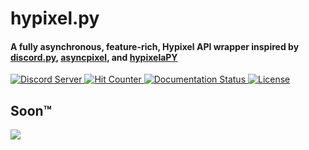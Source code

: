 <h1>
    hypixel.py
</h1>

<h4>
    A fully asynchronous, feature-rich, Hypixel API wrapper inspired by 
    <a href='https://github.com/Rapptz/discord.py'>discord.py</a>, 
    <a href='https://github.com/Obsidion-dev/asyncpixel'>asyncpixel</a>, and 
    <a href='https://github.com/myerfire/hypixelaPY'>hypixelaPY</a>
</h4>

<a href='https://discord.gg/PtsBc4b'>
    <img src='https://img.shields.io/discord/719949131497603123.svg?color=%237289da&label=discord&logo=discord&style=flat-square' alt='Discord Server'>
</a>
<a href='#'>
    <img src='https://hits.seeyoufarm.com/api/count/incr/badge.svg?url=https%3A%2F%2Fgithub.com%2Fduhby%2Fhypixel.py&count_bg=%2344cc11&icon=&icon_color=%23555555&title=hits&edge_flat=true' alt='Hit Counter'>
</a>
<a href='https://docs.dubs.rip/en/latest/'>
    <img src='https://readthedocs.org/projects/hypixelpy/badge/?version=latest&style=flat-square' alt='Documentation Status'>
</a>
<a href='https://github.com/duhby/hypixel.py/blob/master/LICENSE'>
    <img src='https://img.shields.io/github/license/duhby/hypixel.py?style=flat-square&color=bright-green' alt='License'>
</a>

<h2>Soon™</h2>

<img src='https://github-readme-stats.vercel.app/api?username=duhby&count_private=true&theme=tokyonight&show_icons=true'>
